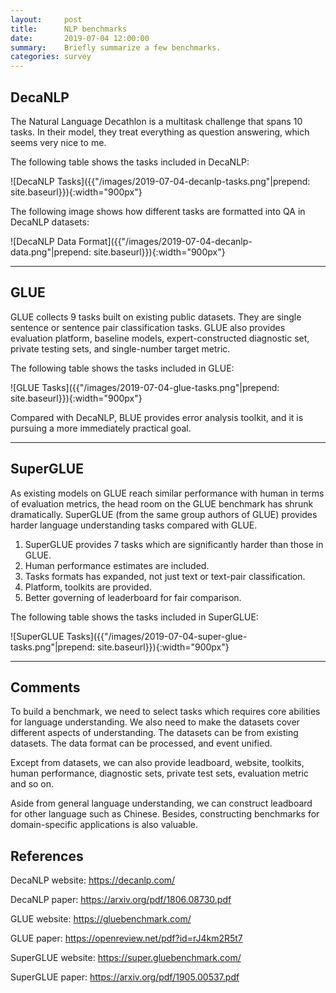 ```yaml
---
layout:     post
title:      NLP benchmarks 
date:       2019-07-04 12:00:00
summary:    Briefly summarize a few benchmarks.
categories: survey
---
```


## DecaNLP

The Natural Language Decathlon is a multitask challenge that spans 10 tasks. In their model, they treat everything as question answering, which seems very nice to me.

The following table shows the tasks included in DecaNLP:

![DecaNLP Tasks]({{"/images/2019-07-04-decanlp-tasks.png"|prepend: site.baseurl}}){:width="900px"}

The following image shows how different tasks are formatted into QA in DecaNLP datasets:

![DecaNLP Data Format]({{"/images/2019-07-04-decanlp-data.png"|prepend: site.baseurl}}){:width="900px"}

---

## GLUE

GLUE collects 9 tasks built on existing public datasets. They are single sentence or sentence pair classification tasks. GLUE also provides evaluation platform, baseline models, expert-constructed diagnostic set, private testing sets, and single-number target metric.

The following table shows the tasks included in GLUE:

![GLUE Tasks]({{"/images/2019-07-04-glue-tasks.png"|prepend: site.baseurl}}){:width="900px"}

Compared with DecaNLP, BLUE provides error analysis toolkit, and it is pursuing a more immediately practical goal.

---

## SuperGLUE

As existing models on GLUE reach similar performance with human in terms of evaluation metrics, the head room on the GLUE benchmark has shrunk dramatically. SuperGLUE (from the same group authors of GLUE) provides harder language understanding tasks compared with GLUE.

1. SuperGLUE provides 7 tasks which are significantly harder than those in GLUE.
2. Human performance estimates are included.
3. Tasks formats has expanded, not just text or text-pair classification.
4. Platform, toolkits are provided.
5. Better governing of leaderboard for fair comparison.

The following table shows the tasks included in SuperGLUE:

![SuperGLUE Tasks]({{"/images/2019-07-04-super-glue-tasks.png"|prepend: site.baseurl}}){:width="900px"}

---

## Comments

To build a benchmark, we need to select tasks which requires core abilities for language understanding. We also need to make the datasets cover different aspects of understanding. The datasets can be from existing datasets. The data format can be processed, and event unified.

Except from datasets, we can also provide leadboard, website, toolkits, human performance, diagnostic sets, private test sets, evaluation metric and so on.

Aside from general language understanding, we can construct leadboard for other language such as Chinese. Besides, constructing benchmarks for domain-specific applications is also valuable.

## References

DecaNLP website: <https://decanlp.com/>

DecaNLP paper: <https://arxiv.org/pdf/1806.08730.pdf>

GLUE website: <https://gluebenchmark.com/>

GLUE paper: <https://openreview.net/pdf?id=rJ4km2R5t7>

SuperGLUE website: <https://super.gluebenchmark.com/>

SuperGLUE paper: <https://arxiv.org/pdf/1905.00537.pdf>

